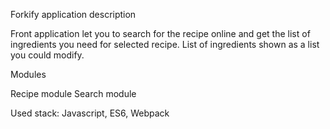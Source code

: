 Forkify application description

Front application let you to search for the recipe online and get the list of ingredients you need for selected recipe. List of ingredients shown as a list you could modify.

Modules

Recipe module 
Search module

Used stack:
Javascript, ES6, Webpack


